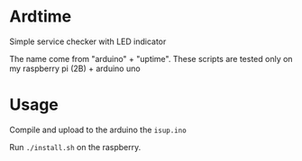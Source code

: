 # Ardtime

Simple service checker with LED indicator

The name come from "arduino" + "uptime".
These scripts are tested only on my raspberry pi (2B) + arduino uno

# Usage

Compile and upload to the arduino the `isup.ino`

Run `./install.sh` on the raspberry.

